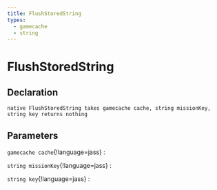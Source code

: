 ```yaml
---
title: FlushStoredString
types:
  - gamecache
  - string
---
```


# FlushStoredString

## Declaration

```jass
native FlushStoredString takes gamecache cache, string missionKey, string key returns nothing
```

## Parameters
`gamecache cache`{!language=jass}
: 

`string missionKey`{!language=jass}
: 

`string key`{!language=jass}
: 
